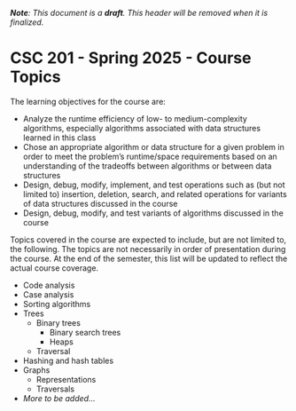 ***Note**: This document is a **draft**. This header will be removed when it is finalized.*

# CSC 201 - Spring 2025 - Course Topics

The learning objectives for the course are:
* Analyze the runtime efficiency of low- to medium-complexity algorithms, especially algorithms associated with data structures learned in this class
* Chose an appropriate algorithm or data structure for a given problem in order to meet the problem’s runtime/space requirements based on an understanding of the tradeoffs between algorithms or between data structures
* Design, debug, modify, implement, and test operations such as (but not limited to) insertion, deletion, search, and related operations for variants of data structures discussed in the course
* Design, debug, modify, and test variants of algorithms discussed in the course

Topics covered in the course are expected to include, but are not limited to, the following. The topics are not necessarily in order of presentation during the course.
At the end of the semester, this list will be updated to reflect the actual course coverage.

* Code analysis
* Case analysis
* Sorting algorithms
* Trees
  * Binary trees
    * Binary search trees
    * Heaps
  * Traversal
* Hashing and hash tables
* Graphs
  * Representations
  * Traversals
* _More to be added..._ 
